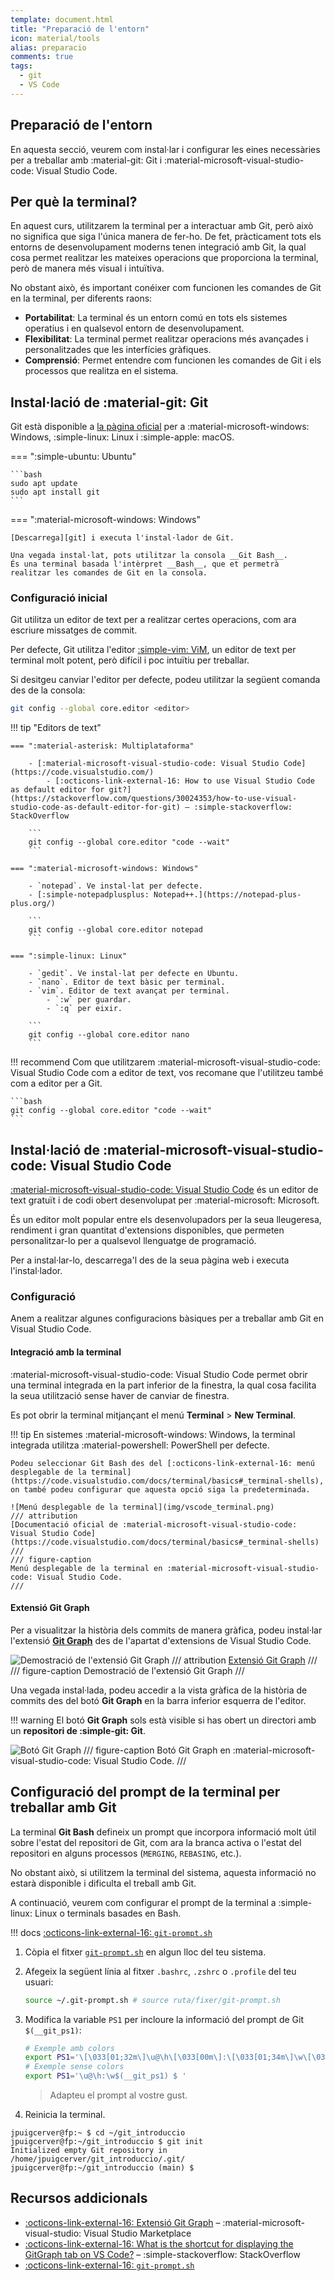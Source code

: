 ```yaml
---
template: document.html
title: "Preparació de l'entorn"
icon: material/tools
alias: preparacio
comments: true
tags:
  - git
  - VS Code
---
```


## Preparació de l'entorn
En aquesta secció, veurem com instal·lar i configurar les eines necessàries
per a treballar amb :material-git: Git i :material-microsoft-visual-studio-code: Visual Studio Code.

## Per què la terminal?
En aquest curs, utilitzarem la terminal per a interactuar amb Git, però això no significa que siga l'única manera de fer-ho.
De fet, pràcticament tots els entorns de desenvolupament moderns tenen integració amb Git, la qual cosa permet realitzar
les mateixes operacions que proporciona la terminal, però de manera més visual i intuïtiva.

No obstant això, és important conéixer com funcionen les comandes de Git en la terminal, per diferents raons:

- __Portabilitat__: La terminal és un entorn comú en tots els sistemes operatius i en qualsevol entorn de desenvolupament.
- __Flexibilitat__: La terminal permet realitzar operacions més avançades i personalitzades que les interfícies gràfiques.
- __Comprensió__: Permet entendre com funcionen les comandes de Git i els processos que realitza en el sistema.


## Instal·lació de :material-git: Git
Git està disponible a [la pàgina oficial][git] per a
:material-microsoft-windows: Windows, :simple-linux: Linux i :simple-apple: macOS.

[git]: https://git-scm.com/

=== ":simple-ubuntu: Ubuntu"

    ```bash
    sudo apt update
    sudo apt install git
    ```

=== ":material-microsoft-windows: Windows"

    [Descarrega][git] i executa l'instal·lador de Git.

    Una vegada instal·lat, pots utilitzar la consola __Git Bash__.
    És una terminal basada l'intèrpret __Bash__, que et permetrà
    realitzar les comandes de Git en la consola.

### Configuració inicial
Git utilitza un editor de text per a realitzar certes operacions,
com ara escriure missatges de commit.

Per defecte, Git utilitza l'editor [:simple-vim: ViM](https://www.vim.org/),
un editor de text per terminal molt potent, però difícil i poc intuïtiu
per treballar.

Si desitgeu canviar l'editor per defecte, podeu utilitzar
la següent comanda des de la consola:

```bash
git config --global core.editor <editor>
```

!!! tip "Editors de text"

    === ":material-asterisk: Multiplataforma"

        - [:material-microsoft-visual-studio-code: Visual Studio Code](https://code.visualstudio.com/)
            - [:octicons-link-external-16: How to use Visual Studio Code as default editor for git?](https://stackoverflow.com/questions/30024353/how-to-use-visual-studio-code-as-default-editor-for-git) – :simple-stackoverflow: StackOverflow

        ```
        git config --global core.editor "code --wait"
        ```

    === ":material-microsoft-windows: Windows"

        - `notepad`. Ve instal·lat per defecte.
        - [:simple-notepadplusplus: Notepad++.](https://notepad-plus-plus.org/)

        ```
        git config --global core.editor notepad
        ```

    === ":simple-linux: Linux"

        - `gedit`. Ve instal·lat per defecte en Ubuntu.
        - `nano`. Editor de text bàsic per terminal.
        - `vim`. Editor de text avançat per terminal.
            - `:w` per guardar.
            - `:q` per eixir.

        ```
        git config --global core.editor nano
        ```

!!! recommend
    Com que utilitzarem :material-microsoft-visual-studio-code: Visual Studio Code com a editor de text,
    vos recomane que l'utilitzeu també com a editor per a Git.

    ```bash
    git config --global core.editor "code --wait"
    ```


## Instal·lació de :material-microsoft-visual-studio-code: Visual Studio Code
[:material-microsoft-visual-studio-code: Visual Studio Code](https://code.visualstudio.com/)
és un editor de text gratuït i de codi obert desenvolupat per :material-microsoft: Microsoft.

És un editor molt popular entre els desenvolupadors per la seua lleugeresa, rendiment i gran quantitat d'extensions disponibles,
que permeten personalitzar-lo per a qualsevol llenguatge de programació.

Per a instal·lar-lo, descarrega'l des de la seua pàgina web i executa l'instal·lador.

### Configuració
Anem a realitzar algunes configuracions bàsiques per a treballar amb Git en Visual Studio Code.

#### Integració amb la terminal
:material-microsoft-visual-studio-code: Visual Studio Code permet obrir una terminal integrada
en la part inferior de la finestra, la qual cosa facilita la seua utilització sense haver de canviar
de finestra.

Es pot obrir la terminal mitjançant el menú __Terminal__ > __New Terminal__.


!!! tip
    En sistemes :material-microsoft-windows: Windows,
    la terminal integrada utilitza :material-powershell: PowerShell per defecte.

    Podeu seleccionar Git Bash des del [:octicons-link-external-16: menú desplegable de la terminal](https://code.visualstudio.com/docs/terminal/basics#_terminal-shells),
    on també podeu configurar que aquesta opció siga la predeterminada.

    ![Menú desplegable de la terminal](img/vscode_terminal.png)
    /// attribution
    [Documentació oficial de :material-microsoft-visual-studio-code: Visual Studio Code](https://code.visualstudio.com/docs/terminal/basics#_terminal-shells)
    ///
    /// figure-caption
    Menú desplegable de la terminal en :material-microsoft-visual-studio-code: Visual Studio Code.
    ///

#### Extensió Git Graph
Per a visualitzar la història dels commits de manera gràfica,
podeu instal·lar l'extensió [__Git Graph__](https://marketplace.visualstudio.com/items?itemName=mhutchie.git-graph)
des de l'apartat d'extensions de Visual Studio Code.

![Demostració de l'extensió Git Graph](img/git_graph_demo.gif)
/// attribution
[Extensió Git Graph](https://marketplace.visualstudio.com/items?itemName=mhutchie.git-graph)
///
/// figure-caption
Demostració de l'extensió Git Graph
///

Una vegada instal·lada, podeu accedir a la vista gràfica de
la història de commits des del botó __Git Graph__ en la barra inferior esquerra de l'editor.

!!! warning
    El botó __Git Graph__ sols està visible si has obert un directori
    amb un __repositori de :simple-git: Git__.

![Botó Git Graph](img/git_graph.png)
/// figure-caption
Botó Git Graph en :material-microsoft-visual-studio-code: Visual Studio Code.
///



## Configuració del prompt de la terminal per treballar amb Git
La terminal __Git Bash__ defineix un prompt que incorpora informació
molt útil sobre l'estat del repositori de Git, com ara la branca activa
o l'estat del repositori en alguns processos (`MERGING`, `REBASING`, etc.).

No obstant això, si utilitzem la terminal del sistema, aquesta informació no estarà
disponible i dificulta el treball amb Git.

A continuació, veurem com configurar el prompt de la terminal
a :simple-linux: Linux o terminals basades en Bash.

!!! docs
    [:octicons-link-external-16: `git-prompt.sh`][git-prompt]

[git-prompt]: https://github.com/git/git/blob/master/contrib/completion/git-prompt.sh

1. Còpia el fitxer [`git-prompt.sh`][git-prompt] en algun lloc del teu sistema.
2. Afegeix la següent línia al fitxer `.bashrc`, `.zshrc` o `.profile` del teu usuari:

    ```bash
    source ~/.git-prompt.sh # source ruta/fixer/git-prompt.sh
    ```

3. Modifica la variable `PS1` per incloure la informació del prompt de Git `$(__git_ps1)`:

    ```bash
    # Exemple amb colors
    export PS1='\[\033[01;32m\]\u@\h\[\033[00m\]:\[\033[01;34m\]\w\[\033[33m\]$(__git_ps1) \[\033[00m\]$ '
    # Exemple sense colors
    export PS1='\u@\h:\w$(__git_ps1) $ '
    ```

    > Adapteu el prompt al vostre gust.

4. Reinicia la terminal.

```shellconsole
jpuigcerver@fp:~ $ cd ~/git_introduccio
jpuigcerver@fp:~/git_introduccio $ git init
Initialized empty Git repository in /home/jpuigcerver/git_introduccio/.git/
jpuigcerver@fp:~/git_introduccio (main) $
```


## Recursos addicionals
- [:octicons-link-external-16: Extensió Git Graph](https://marketplace.visualstudio.com/items?itemName=mhutchie.git-graph) – :material-microsoft-visual-studio: Visual Studio Marketplace
- [:octicons-link-external-16: What is the shortcut for displaying the GitGraph tab on VS Code?](https://stackoverflow.com/questions/57803207/what-is-the-shortcut-for-displaying-the-gitgraph-tab-on-vs-code) – :simple-stackoverflow: StackOverflow
- [:octicons-link-external-16: `git-prompt.sh`][git-prompt]
